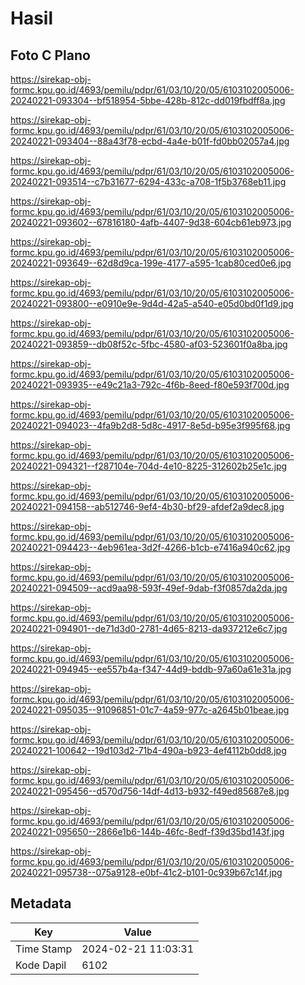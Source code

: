 # Hasil

## Foto C Plano

https://sirekap-obj-formc.kpu.go.id/4693/pemilu/pdpr/61/03/10/20/05/6103102005006-20240221-093304--bf518954-5bbe-428b-812c-dd019fbdff8a.jpg

https://sirekap-obj-formc.kpu.go.id/4693/pemilu/pdpr/61/03/10/20/05/6103102005006-20240221-093404--88a43f78-ecbd-4a4e-b01f-fd0bb02057a4.jpg

https://sirekap-obj-formc.kpu.go.id/4693/pemilu/pdpr/61/03/10/20/05/6103102005006-20240221-093514--c7b31677-6294-433c-a708-1f5b3768eb11.jpg

https://sirekap-obj-formc.kpu.go.id/4693/pemilu/pdpr/61/03/10/20/05/6103102005006-20240221-093602--67816180-4afb-4407-9d38-604cb61eb973.jpg

https://sirekap-obj-formc.kpu.go.id/4693/pemilu/pdpr/61/03/10/20/05/6103102005006-20240221-093649--62d8d9ca-199e-4177-a595-1cab80ced0e6.jpg

https://sirekap-obj-formc.kpu.go.id/4693/pemilu/pdpr/61/03/10/20/05/6103102005006-20240221-093800--e0910e9e-9d4d-42a5-a540-e05d0bd0f1d9.jpg

https://sirekap-obj-formc.kpu.go.id/4693/pemilu/pdpr/61/03/10/20/05/6103102005006-20240221-093859--db08f52c-5fbc-4580-af03-523601f0a8ba.jpg

https://sirekap-obj-formc.kpu.go.id/4693/pemilu/pdpr/61/03/10/20/05/6103102005006-20240221-093935--e49c21a3-792c-4f6b-8eed-f80e593f700d.jpg

https://sirekap-obj-formc.kpu.go.id/4693/pemilu/pdpr/61/03/10/20/05/6103102005006-20240221-094023--4fa9b2d8-5d8c-4917-8e5d-b95e3f995f68.jpg

https://sirekap-obj-formc.kpu.go.id/4693/pemilu/pdpr/61/03/10/20/05/6103102005006-20240221-094321--f287104e-704d-4e10-8225-312602b25e1c.jpg

https://sirekap-obj-formc.kpu.go.id/4693/pemilu/pdpr/61/03/10/20/05/6103102005006-20240221-094158--ab512746-9ef4-4b30-bf29-afdef2a9dec8.jpg

https://sirekap-obj-formc.kpu.go.id/4693/pemilu/pdpr/61/03/10/20/05/6103102005006-20240221-094423--4eb961ea-3d2f-4266-b1cb-e7416a940c62.jpg

https://sirekap-obj-formc.kpu.go.id/4693/pemilu/pdpr/61/03/10/20/05/6103102005006-20240221-094509--acd9aa98-593f-49ef-9dab-f3f0857da2da.jpg

https://sirekap-obj-formc.kpu.go.id/4693/pemilu/pdpr/61/03/10/20/05/6103102005006-20240221-094901--de71d3d0-2781-4d65-8213-da937212e6c7.jpg

https://sirekap-obj-formc.kpu.go.id/4693/pemilu/pdpr/61/03/10/20/05/6103102005006-20240221-094945--ee557b4a-f347-44d9-bddb-97a60a61e31a.jpg

https://sirekap-obj-formc.kpu.go.id/4693/pemilu/pdpr/61/03/10/20/05/6103102005006-20240221-095035--91096851-01c7-4a59-977c-a2645b01beae.jpg

https://sirekap-obj-formc.kpu.go.id/4693/pemilu/pdpr/61/03/10/20/05/6103102005006-20240221-100642--19d103d2-71b4-490a-b923-4ef4112b0dd8.jpg

https://sirekap-obj-formc.kpu.go.id/4693/pemilu/pdpr/61/03/10/20/05/6103102005006-20240221-095456--d570d756-14df-4d13-b932-f49ed85687e8.jpg

https://sirekap-obj-formc.kpu.go.id/4693/pemilu/pdpr/61/03/10/20/05/6103102005006-20240221-095650--2866e1b6-144b-46fc-8edf-f39d35bd143f.jpg

https://sirekap-obj-formc.kpu.go.id/4693/pemilu/pdpr/61/03/10/20/05/6103102005006-20240221-095738--075a9128-e0bf-41c2-b101-0c939b67c14f.jpg


## Metadata

| Key        | Value               |
| ---------- | ------------------- |
| Time Stamp | 2024-02-21 11:03:31 |
| Kode Dapil | 6102                |



